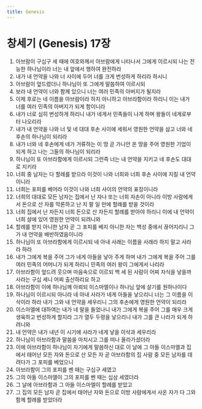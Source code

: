 ```yaml
---
title: Genesis
---
```


# 창세기 (Genesis) 17장
1. 아브람이 구십구 세 때에 여호와께서 아브람에게 나타나서 그에게 이르시되 나는 전능한 하나님이라 너는 내 앞에서 행하여 완전하라
1. 내가 내 언약을 나와 너 사이에 두어 너를 크게 번성하게 하리라 하시니
1. 아브람이 엎드렸더니 하나님이 또 그에게 말씀하여 이르시되
1. 보라 내 언약이 너와 함께 있으니 너는 여러 민족의 아버지가 될지라
1. 이제 후로는 네 이름을 아브람이라 하지 아니하고 아브라함이라 하리니 이는 내가 너를 여러 민족의 아버지가 되게 함이니라
1. 내가 너로 심히 번성하게 하리니 내가 네게서 민족들이 나게 하며 왕들이 네게로부터 나오리라
1. 내가 내 언약을 나와 너 및 네 대대 후손 사이에 세워서 영원한 언약을 삼고 너와 네 후손의 하나님이 되리라
1. 내가 너와 네 후손에게 네가 거류하는 이 땅 곧 가나안 온 땅을 주어 영원한 기업이 되게 하고 나는 그들의 하나님이 되리라
1. 하나님이 또 아브라함에게 이르시되 그런즉 너는 내 언약을 지키고 네 후손도 대대로 지키라
1. 너희 중 남자는 다 할례를 받으라 이것이 나와 너희와 너희 후손 사이에 지킬 내 언약이니라
1. 너희는 포피를 베어라 이것이 나와 너희 사이의 언약의 표징이니라
1. 너희의 대대로 모든 남자는 집에서 난 자나 또는 너희 자손이 아니라 이방 사람에게서 돈으로 산 자를 막론하고 난 지 팔 일 만에 할례를 받을 것이라
1. 너희 집에서 난 자든지 너희 돈으로 산 자든지 할례를 받아야 하리니 이에 내 언약이 너희 살에 있어 영원한 언약이 되려니와
1. 할례를 받지 아니한 남자 곧 그 포피를 베지 아니한 자는 백성 중에서 끊어지리니 그가 내 언약을 배반하였음이니라
1. 하나님이 또 아브라함에게 이르시되 네 아내 사래는 이름을 사래라 하지 말고 사라라 하라
1. 내가 그에게 복을 주어 그가 네게 아들을 낳아 주게 하며 내가 그에게 복을 주어 그를 여러 민족의 어머니가 되게 하리니 민족의 여러 왕이 그에게서 나리라
1. 아브라함이 엎드려 웃으며 마음속으로 이르되 백 세 된 사람이 어찌 자식을 낳을까 사라는 구십 세니 어찌 출산하리요 하고
1. 아브라함이 이에 하나님께 아뢰되 이스마엘이나 하나님 앞에 살기를 원하나이다
1. 하나님이 이르시되 아니라 네 아내 사라가 네게 아들을 낳으리니 너는 그 이름을 이삭이라 하라 내가 그와 내 언약을 세우리니 그의 후손에게 영원한 언약이 되리라
1. 이스마엘에 대하여는 내가 네 말을 들었나니 내가 그에게 복을 주어 그를 매우 크게 생육하고 번성하게 할지라 그가 열두 두령을 낳으리니 내가 그를 큰 나라가 되게 하려니와
1. 내 언약은 내가 내년 이 시기에 사라가 네게 낳을 이삭과 세우리라
1. 하나님이 아브라함과 말씀을 마치시고 그를 떠나 올라가셨더라
1. 이에 아브라함이 하나님이 자기에게 말씀하신 대로 이 날에 그 아들 이스마엘과 집에서 태어난 모든 자와 돈으로 산 모든 자 곧 아브라함의 집 사람 중 모든 남자를 데려다가 그 포피를 베었으니
1. 아브라함이 그의 포피를 벤 때는 구십구 세였고
1. 그의 아들 이스마엘이 그의 포피를 벤 때는 십삼 세였더라
1. 그 날에 아브라함과 그 아들 이스마엘이 할례를 받았고
1. 그 집의 모든 남자 곧 집에서 태어난 자와 돈으로 이방 사람에게서 사온 자가 다 그와 함께 할례를 받았더라